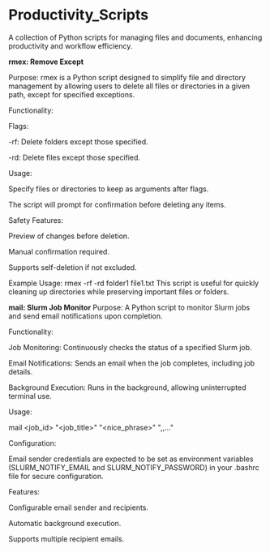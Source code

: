 # Productivity_Scripts

A collection of Python scripts for managing files and documents, enhancing productivity and workflow efficiency.





**rmex: Remove Except**

Purpose:
rmex is a Python script designed to simplify file and directory management by allowing users to delete all files or directories in a given path, except for specified exceptions.

Functionality:

Flags:

-rf: Delete folders except those specified.

-rd: Delete files except those specified.

Usage:

Specify files or directories to keep as arguments after flags.

The script will prompt for confirmation before deleting any items.

Safety Features:

Preview of changes before deletion.

Manual confirmation required.

Supports self-deletion if not excluded.

Example Usage:
rmex -rf -rd folder1 file1.txt
This script is useful for quickly cleaning up directories while preserving important files or folders.







**mail: Slurm Job Monitor**
Purpose:
A Python script to monitor Slurm jobs and send email notifications upon completion.

Functionality:

Job Monitoring: Continuously checks the status of a specified Slurm job.

Email Notifications: Sends an email when the job completes, including job details.

Background Execution: Runs in the background, allowing uninterrupted terminal use.

Usage:

mail <job_id> "<job_title>" "<nice_phrase>" "<email1>,<email2>,..."

Configuration:

Email sender credentials are expected to be set as environment variables (SLURM_NOTIFY_EMAIL and SLURM_NOTIFY_PASSWORD) in your .bashrc file for secure configuration.

Features:

Configurable email sender and recipients.

Automatic background execution.

Supports multiple recipient emails.




